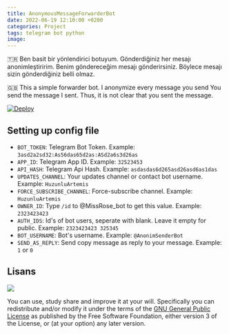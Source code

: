 ```yaml
---
title: AnonymousMessageForwarderBot
date: 2022-06-19 12:10:00 +0200
categories: Project
tags: telegram bot python
image: 
---
```


🇹🇷 Ben basit bir yönlendirici botuyum.
Gönderdiğiniz her mesajı anonimleştiririm.
Benim göndereceğim mesajı gönderirsiniz.
Böylece mesajı sizin gönderdiğiniz belli olmaz.

🇬🇧 This a simple forwarder bot.
I anonymize every message you send
You send the message I sent.
Thus, it is not clear that you sent the message.

[![Deploy](https://www.herokucdn.com/deploy/button.svg)](https://heroku.com/deploy?template=https://github.com/HuzunluArtemis/AnonymousMessageForwarderBot)

## Setting up config file

- `BOT_TOKEN`: Telegram Bot Token. Example: `3asd2a2sd32:As56das65d2as:ASd2a6s3d26as`
- `APP_ID`: Telegram App ID. Example: `32523453`
- `API_HASH`: Telegram Api Hash. Example: `asdasdas6d265asd26asd6as1das`
- `UPDATES_CHANNEL`: Your updates channel or contact bot username. Example: `HuzunluArtemis`
- `FORCE_SUBSCRIBE_CHANNEL`: Force-subscribe channel. Example: `HuzunluArtemis`
- `OWNER_ID`: Type `/id` to @MissRose_bot to get this value. Example: `2323423423`
- `AUTH_IDS`: Id's of bot users, seperate with blank. Leave it empty for public. Example: `2323423423 325345`
- `BOT_USERNAME`: Bot's username. Example: `@AnonimSenderBot`
- `SEND_AS_REPLY`: Send copy message as reply to your message. Example: `1` or `0`

## Lisans

![](https://www.gnu.org/graphics/gplv3-127x51.png)

You can use, study share and improve it at your will. Specifically you can redistribute and/or modify it under the terms of the [GNU General Public License](https://www.gnu.org/licenses/gpl-3.0.html) as published by the Free Software Foundation, either version 3 of the License, or (at your option) any later version.